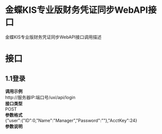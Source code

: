 # 金蝶KIS专业版财务凭证同步WebAPI接口
金蝶KIS专业版财务凭证同步WebAPI接口调用描述
# 接口
## 1.1登录
**调用示例**  
http://服务器IP:端口号/uxi/api/login  
**接口类型**  
POST  
**参数格式**  
{"user":{"ID":0,"Name":"Manager","Password":""},"AcctKey":24}  
**参数说明**  

